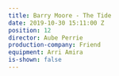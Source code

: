 ```yaml
---
title: Barry Moore - The Tide
date: 2019-10-30 15:11:00 Z
position: 12
director: Aube Perrie
production-company: Friend
equipment: Arri Amira
is-shown: false
---
```


